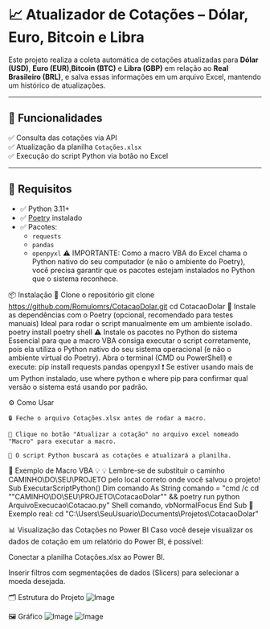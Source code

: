# 📈 Atualizador de Cotações – Dólar, Euro, Bitcoin e Libra

Este projeto realiza a coleta automática de cotações atualizadas para **Dólar (USD)**, **Euro (EUR)**,**Bitcoin (BTC)** e **Libra (GBP)** em relação ao **Real Brasileiro (BRL)**, e salva essas informações em um arquivo Excel, mantendo um histórico de atualizações.

---

## 🚀 Funcionalidades

✅ Consulta das cotações via API  
✅ Atualização da planilha `Cotações.xlsx`  
✅ Execução do script Python via botão no Excel  

---

## 🧰 Requisitos

- ✅ Python 3.11+
- ✅ [Poetry](https://python-poetry.org/) instalado
- ✅ Pacotes:
  - `requests`
  - `pandas`
  - `openpyxl`
  ⚠️ IMPORTANTE: Como a macro VBA do Excel chama o Python nativo do seu computador (e não o ambiente do Poetry), você precisa garantir que os pacotes estejam instalados no Python que o sistema reconhece.

📦 Instalação
    🔁 Clone o repositório
        git clone https://github.com/Romulomrs/CotacaoDolar.git
        cd CotacaoDolar
    🧰 Instale as dependências com o Poetry (opcional, recomendado para testes manuais) Ideal para rodar o script manualmente em um ambiente isolado.
        poetry install
        poetry shell
    ⚠️ Instale os pacotes no Python do sistema
            Essencial para que a macro VBA consiga executar o script corretamente, pois ela utiliza o Python nativo do seu sistema operacional (e não o ambiente virtual do Poetry).
            Abra o terminal (CMD ou PowerShell) e execute:
                pip install requests pandas openpyxl
            ❗ Se estiver usando mais de um Python instalado, use where python e where pip para confirmar qual versão o sistema está usando por padrão.


⚙️ Como Usar

    🔒 Feche o arquivo Cotações.xlsx antes de rodar a macro.

    🔘 Clique no botão "Atualizar a cotação" no arquivo excel nomeado "Macro" para executar a macro.

    🧠 O script Python buscará as cotações e atualizará a planilha.
📎 Exemplo de Macro VBA
💡  💡 Lembre-se de substituir o caminho CAMINHO\DO\SEU\PROJETO pelo local correto onde você salvou o projeto!
        Sub ExecutarScriptPython()
            Dim comando As String
            comando = "cmd /c cd ""CAMINHO\DO\SEU\PROJETO\CotacaoDolar"" && poetry run python ArquivoExecucao\Cotacao.py"
            Shell comando, vbNormalFocus
        End Sub
📌 Exemplo real:
cd "C:\Users\SeuUsuario\Documents\Projetos\CotacaoDolar"

📊 Visualização das Cotações no Power BI
Caso você deseje visualizar os dados de cotação em um relatório do Power BI, é possível:

Conectar a planilha Cotações.xlsx ao Power BI.

Inserir filtros com segmentações de dados (Slicers) para selecionar a moeda desejada.

🗂️ Estrutura do Projeto
    ![Image](https://github.com/user-attachments/assets/11ae27d8-92a8-44f6-b6af-04110051c6d3)

🖼️ Gráfico
    ![Image](https://github.com/user-attachments/assets/fc311046-2679-4b0c-a2f0-ada1a64b02a7)
    ![Image](https://github.com/user-attachments/assets/1f790517-3dde-44e8-9713-95a3b1c99212)